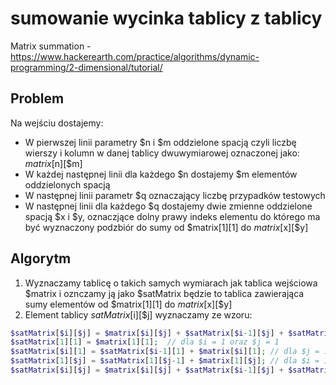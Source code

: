 # sumowanie wycinka tablicy z tablicy

Matrix summation - https://www.hackerearth.com/practice/algorithms/dynamic-programming/2-dimensional/tutorial/

## Problem

Na wejściu dostajemy: 
- W pierwszej linii parametry $n i $m oddzielone spacją czyli liczbę wierszy i kolumn w danej tablicy dwuwymiarowej oznaczonej jako: $matrix[$n][$m]
- W każdej następnej linii dla każdego $n dostajemy $m elementów oddzielonych spacją
- W następnej linii parametr $q oznaczający liczbę przypadków testowych
- W następnej linii dla każdego $q dostajemy dwie zmienne oddzielone spacją $x i $y, oznaczjące dolny prawy indeks elementu do którego ma być wyznaczony podzbiór do sumy
od $matrix[1][1] do $matrix[$x][$y]

## Algorytm
1. Wyznaczamy tablicę o takich samych wymiarach jak tablica wejściowa $matrix i oznczamy ją jako $satMatrix będzie to tablica zawierająca sumy elementów od $matrix[1][1] do $matrix[$x][$y]
2. Element tablicy $satMatrix[$i][$j] wyznaczamy ze wzoru: 
```php
$satMatrix[$i][$j] = $matrix[$i][$j] + $satMatrix[$i-1][$j] + $satMatrix[$i][$j-1] - $satMatrix[$i-1][$j-1]; // przy czym
$satMatrix[1][1] = $matrix[1][1];  // dla $i = 1 oraz $j = 1
$satMatrix[$i][1] = $satMatrix[$i-1][1] + $matrix[$i][1]; // dla $j = 1 
$satMatrix[1][$j] = $satMatrix[1][$j-1] + $matrix[1][$j]; // dla $i = 1
$satMatrix[$i][$j] = $matrix[$i][$j] + $satMatrix[$i-1][$j] + $satMatrix[$i][$j-1] - $satMatrix[$i-1][$j-1]; // dla 1 < $i <= $n oraz 1 < $j <= $m  
```